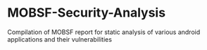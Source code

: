 # MOBSF-Security-Analysis
Compilation of MOBSF report for static analysis of various android applications and their vulnerabilities

